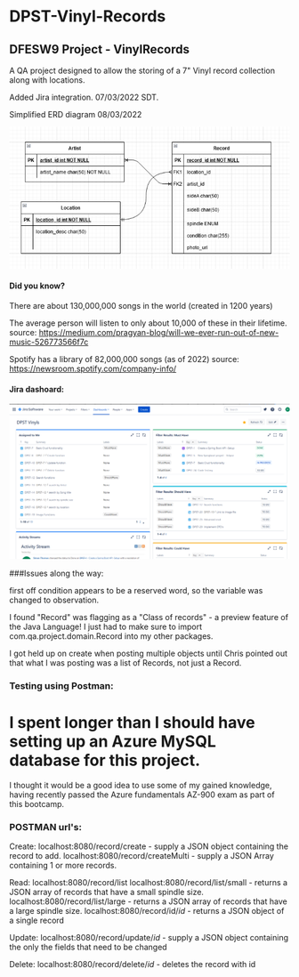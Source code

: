 # DPST-Vinyl-Records
## DFESW9 Project - VinylRecords


A QA project designed to allow the storing of a 7" Vinyl record collection along with locations.


Added Jira integration. 07/03/2022 SDT.

Simplified ERD diagram 08/03/2022

![ERD diagram][simple]

[simple]:./QA-DPST-Vinyl-Records-simp.png

#### Did you know?
There are about 130,000,000 songs in the world (created in 1200 years)

The average person will listen to only about 10,000 of these in their lifetime. source: https://medium.com/pragyan-blog/will-we-ever-run-out-of-new-music-526773566f7c

Spotify has a library of 82,000,000 songs (as of 2022) source: https://newsroom.spotify.com/company-info/



#### Jira dashoard:
![Jira-dash2][Jira2]

[Jira2]:./QA-project-Jira-dashboard2.png


###Issues along the way:

first off condition appears to be a reserved word, so the variable was changed to observation.

I found "Record" was flagging as a "Class of records" - a preview feature of the Java Language! 
I just had to make sure to import com.qa.project.domain.Record into my other packages.

I got held up on create when posting multiple objects until Chris pointed out that what I was posting was a list of Records, not just a Record.

### Testing using Postman:

<insert screenshots here>

# I spent longer than I should have setting up an Azure MySQL database for this project.
I thought it would be a good idea to use some of my gained knowledge, having recently passed the Azure fundamentals AZ-900 exam as part of this bootcamp.


### POSTMAN url's:

Create:
localhost:8080/record/create		- supply a JSON object containing the record to add.
localhost:8080/record/createMulti	- supply a JSON Array containing 1 or more records.


Read:
localhost:8080/record/list
localhost:8080/record/list/small	- returns a JSON array of records that have a small spindle size.
localhost:8080/record/list/large	- returns a JSON array of records that have a large spindle size.
localhost:8080/record/id/<i>id</i>	- returns a JSON object of a single record 


Update:
localhost:8080/record/update/<i>id</i> - supply a JSON object containing the only the fields that need to be changed


Delete:
localhost:8080/record/delete/<i>id</i> - deletes the record with id

